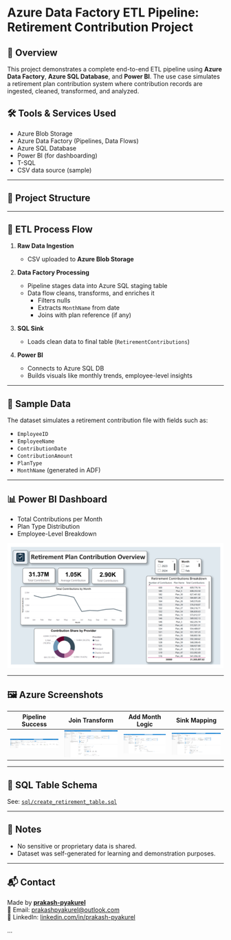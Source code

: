 # Azure Data Factory ETL Pipeline: Retirement Contribution Project

## 📌 Overview

This project demonstrates a complete end-to-end ETL pipeline using **Azure Data Factory**, **Azure SQL Database**, and **Power BI**. The use case simulates a retirement plan contribution system where contribution records are ingested, cleaned, transformed, and analyzed.

## 🛠️ Tools & Services Used

- Azure Blob Storage
- Azure Data Factory (Pipelines, Data Flows)
- Azure SQL Database
- Power BI (for dashboarding)
- T-SQL
- CSV data source (sample)

---

## 📁 Project Structure

---

## 🔄 ETL Process Flow

1. **Raw Data Ingestion**
   - CSV uploaded to **Azure Blob Storage**

2. **Data Factory Processing**
   - Pipeline stages data into Azure SQL staging table
   - Data flow cleans, transforms, and enriches it
     - Filters nulls
     - Extracts `MonthName` from date
     - Joins with plan reference (if any)

3. **SQL Sink**
   - Loads clean data to final table (`RetirementContributions`)

4. **Power BI**
   - Connects to Azure SQL DB
   - Builds visuals like monthly trends, employee-level insights

---

## 🧪 Sample Data

The dataset simulates a retirement contribution file with fields such as:

- `EmployeeID`
- `EmployeeName`
- `ContributionDate`
- `ContributionAmount`
- `PlanType`
- `MonthName` (generated in ADF)

---

## 📊 Power BI Dashboard

- Total Contributions per Month
- Plan Type Distribution
- Employee-Level Breakdown

![Dashboard](power%20bi/Screenshot%202025-05-11%20222725.png)

---

## 🖼️ Azure Screenshots

| Pipeline Success | Join Transform | Add Month Logic | Sink Mapping |
|------------------|----------------|------------------|---------------|
| ![](screenshots/Screenshot%202025-05-11%20214844.png) | ![](screenshots/Screenshot%202025-05-11%20214758.png) | ![](screenshots/Screenshot%202025-05-11%20214944.png) | ![](screenshots/Screenshot%202025-05-11%20215024.png) |

---

## 📂 SQL Table Schema

See: [`sql/create_retirement_table.sql`](sql/create_retirement_table.sql)

---

## 🔐 Notes

- No sensitive or proprietary data is shared.
- Dataset was self-generated for learning and demonstration purposes.

---

## 📬 Contact

Made by **[prakash-pyakurel](https://github.com/prakash-pyakurel)**  
📧 Email: prakashpyakurel@outlook.com  
📎 LinkedIn: [linkedin.com/in/prakash-pyakurel](https://www.linkedin.com/in/prakash-pyakurel)

...
